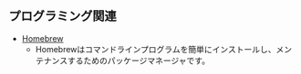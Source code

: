 
## プログラミング関連

- [Homebrew](homebrew.md)
    - Homebrewはコマンドラインプログラムを簡単にインストールし、メンテナンスするためのパッケージマネージャです。